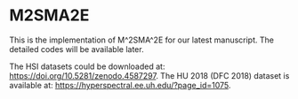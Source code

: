 # M2SMA2E
This is the implementation of M^2SMA^2E for our latest manuscript. The detailed codes will be available later. 

The HSI datasets could be downloaded at: https://doi.org/10.5281/zenodo.4587297.
The HU 2018 (DFC 2018) dataset is available at: https://hyperspectral.ee.uh.edu/?page_id=1075.
